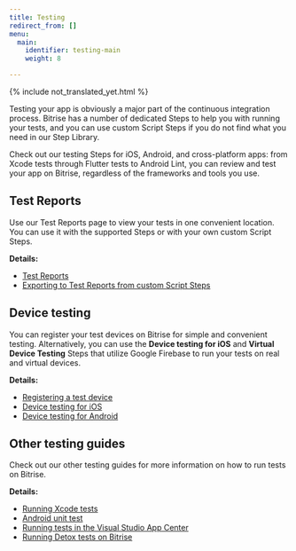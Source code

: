 ```yaml
---
title: Testing
redirect_from: []
menu:
  main:
    identifier: testing-main
    weight: 8

---
```

{% include not_translated_yet.html %}

Testing your app is obviously a major part of the continuous integration process. Bitrise has a number of dedicated Steps to help you with running your tests, and you can use custom Script Steps if you do not find what you need in our Step Library.

Check out our testing Steps for iOS, Android, and cross-platform apps: from Xcode tests through Flutter tests to Android Lint, you can review and test your app on Bitrise, regardless of the frameworks and tools you use.

## Test Reports

Use our Test Reports page to view your tests in one convenient location. You can use it with the supported Steps or with your own custom Script Steps.

**Details:**

* [Test Reports](/jp/testing/test-reports/)
* [Exporting to Test Reports from custom Script Steps](/jp/testing/exporting-to-test-reports-from-custom-script-steps/)

## Device testing

You can register your test devices on Bitrise for simple and convenient testing. Alternatively, you can use the **Device testing for iOS** and **Virtual Device Testing** Steps that utilize Google Firebase to run your tests on real and virtual devices.

**Details:**

* [Registering a test device](/jp/testing/registering-a-test-device/)
* [Device testing for iOS](/jp/testing/device-testing-for-ios/)
* [Device testing for Android](/jp/testing/device-testing-for-android/)

## Other testing guides

Check out our other testing guides for more information on how to run tests on Bitrise.

**Details:**

* [Running Xcode tests](/jp/testing/running-xcode-tests/)
* [Android unit test](/jp/testing/android-run-a-unit-test/)
* [Running tests in the Visual Studio App Center](/jp/testing/run-your-tests-in-the-app-center/)
* [Running Detox tests on Bitrise](/jp/testing/running-detox-tests-on-bitrise/)
